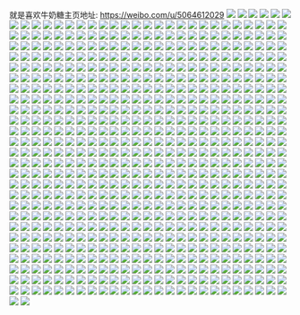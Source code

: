 就是喜欢牛奶糖主页地址: https://weibo.com/u/5064612029 
![](https://wx4.sinaimg.cn/mw2000/005wKAWNly1h911qt2fe6j30u0140478.jpg) 
![](https://wx4.sinaimg.cn/mw2000/005wKAWNly1h911qtf675j30u014048n.jpg) 
![](https://wx4.sinaimg.cn/mw2000/005wKAWNly1h911qtxc6ej30u01407e3.jpg) 
![](https://wx4.sinaimg.cn/mw2000/005wKAWNly1h911qs538gj30u01vhtnb.jpg) 
![](https://wx4.sinaimg.cn/mw2000/005wKAWNly1h911qsdzptj31400u0n6r.jpg) 
![](https://wx4.sinaimg.cn/mw2000/005wKAWNly1h911qsrjvfj30u0140qgn.jpg) 
![](https://wx4.sinaimg.cn/mw2000/005wKAWNly1h7tgl4oo0rj30u02807sw.jpg) 
![](https://wx4.sinaimg.cn/mw2000/005wKAWNly1h7tgl5vgkpj30u03bw1kx.jpg) 
![](https://wx4.sinaimg.cn/mw2000/005wKAWNly1h7tgl845hpj30u06nsnpd.jpg) 
![](https://wx4.sinaimg.cn/mw2000/005wKAWNly1h7tgl9z1iwj30b935saiv.jpg) 
![](https://wx4.sinaimg.cn/mw2000/005wKAWNly1h7tglbmx7hj30u066akjl.jpg) 
![](https://wx4.sinaimg.cn/mw2000/005wKAWNly1h7tglfpo31j30u06sr4qq.jpg) 
![](https://wx4.sinaimg.cn/mw2000/005wKAWNly1h7tgl3dgnmj30u05okb29.jpg) 
![](https://wx4.sinaimg.cn/mw2000/005wKAWNly1h7tgllx16ej30u07cpx6p.jpg) 
![](https://wx4.sinaimg.cn/mw2000/005wKAWNly1h7tglifbhbj30u07a9qv6.jpg) 
![](https://wx4.sinaimg.cn/mw2000/005wKAWNly1h7tgldc0snj30u05m97wh.jpg) 
![](https://wx4.sinaimg.cn/mw2000/005wKAWNly1h7tgl9hp4tj30u04fv7wh.jpg) 
![](https://wx4.sinaimg.cn/mw2000/005wKAWNly1h797j92pccj30u0140n69.jpg) 
![](https://wx4.sinaimg.cn/mw2000/005wKAWNly1h797j8v8puj30u0140mzl.jpg) 
![](https://wx4.sinaimg.cn/mw2000/005wKAWNly1h797jal3laj30u0140n1x.jpg) 
![](https://wx4.sinaimg.cn/mw2000/005wKAWNly1h797j9ntz1j30u0140gst.jpg) 
![](https://wx4.sinaimg.cn/mw2000/005wKAWNly1h797ja24sjj30u0140dp5.jpg) 
![](https://wx4.sinaimg.cn/mw2000/005wKAWNly1h798hh7581j30u0140q60.jpg) 
![](https://wx4.sinaimg.cn/mw2000/005wKAWNly1h797jaty8ij30u0140dl3.jpg) 
![](https://wx4.sinaimg.cn/mw2000/005wKAWNly1h797j8mzb0j30u0140mzl.jpg) 
![](https://wx4.sinaimg.cn/mw2000/005wKAWNly1h770l0yhyoj30rs0kuju6.jpg) 
![](https://wx4.sinaimg.cn/mw2000/005wKAWNly1h770l1cm82j30rs0ku74w.jpg) 
![](https://wx4.sinaimg.cn/mw2000/005wKAWNly1h770l0c76hj30ku0rsmxu.jpg) 
![](https://wx4.sinaimg.cn/mw2000/005wKAWNly1h770l0iz2nj30ku0rsn01.jpg) 
![](https://wx4.sinaimg.cn/mw2000/005wKAWNly1h675f8o21qj30u01407ej.jpg) 
![](https://wx4.sinaimg.cn/mw2000/005wKAWNly1h675fai1d7j30u0140wnj.jpg) 
![](https://wx4.sinaimg.cn/mw2000/005wKAWNly1h675fbu36bj30u0140tr5.jpg) 
![](https://wx4.sinaimg.cn/mw2000/005wKAWNly1h675fcejj1j30u014018t.jpg) 
![](https://wx4.sinaimg.cn/mw2000/005wKAWNly1h675f9do25j30u014010f.jpg) 
![](https://wx4.sinaimg.cn/mw2000/005wKAWNly1h675fa26yuj30u0140kcq.jpg) 
![](https://wx4.sinaimg.cn/mw2000/005wKAWNly1h675f8zmq6j30u01hck14.jpg) 
![](https://wx4.sinaimg.cn/mw2000/005wKAWNly1h675f83bmrj30u0140h1n.jpg) 
![](https://wx4.sinaimg.cn/mw2000/005wKAWNly1h675fbaf41j30u0140gxa.jpg) 
![](https://wx4.sinaimg.cn/mw2000/005wKAWNly1h675fax40nj30u0140qcn.jpg) 
![](https://wx4.sinaimg.cn/mw2000/005wKAWNly1h607077f04j30u0140wfo.jpg) 
![](https://wx4.sinaimg.cn/mw2000/005wKAWNly1h5vlimvd8gj32bc334hdu.jpg) 
![](https://wx4.sinaimg.cn/mw2000/005wKAWNly1h5vliko5fwj32bc3344qq.jpg) 
![](https://wx4.sinaimg.cn/mw2000/005wKAWNly1h5vlit0hi9j33343344qq.jpg) 
![](https://wx4.sinaimg.cn/mw2000/005wKAWNly1h5vlilsuyoj32bc334wov.jpg) 
![](https://wx4.sinaimg.cn/mw2000/005wKAWNly1h5vliokdodj31o0280u0x.jpg) 
![](https://wx4.sinaimg.cn/mw2000/005wKAWNly1h5vlil2yjrj30ty140dzg.jpg) 
![](https://wx4.sinaimg.cn/mw2000/005wKAWNly1h5vlioz22aj30zk1bejww.jpg) 
![](https://wx4.sinaimg.cn/mw2000/005wKAWNly1h4pc9r5mzzj30u05k1b29.jpg) 
![](https://wx4.sinaimg.cn/mw2000/005wKAWNly1h4pc9trph0j30u03c0e1t.jpg) 
![](https://wx4.sinaimg.cn/mw2000/005wKAWNly1h4pc9s6dvaj30u03yjkbw.jpg) 
![](https://wx4.sinaimg.cn/mw2000/005wKAWNly1h4pc9o1a3qj30u05p1qv5.jpg) 
![](https://wx4.sinaimg.cn/mw2000/005wKAWNly1h4pc9v2hlhj30u03c0quc.jpg) 
![](https://wx4.sinaimg.cn/mw2000/005wKAWNly1h4pc9pmtnsj30u043j4qp.jpg) 
![](https://wx4.sinaimg.cn/mw2000/005wKAWNly1h4q23r3dcrj30u05idtu0.jpg) 
![](https://wx4.sinaimg.cn/mw2000/005wKAWNly1h3mleghaptj30u0140dmg.jpg) 
![](https://wx4.sinaimg.cn/mw2000/005wKAWNly1h3mled4tt5j30u0140wli.jpg) 
![](https://wx4.sinaimg.cn/mw2000/005wKAWNly1h3mleej4nsj30u01400wv.jpg) 
![](https://wx4.sinaimg.cn/mw2000/005wKAWNly1h3mledgbjhj30u0140dmt.jpg) 
![](https://wx4.sinaimg.cn/mw2000/005wKAWNly1h3mlee6o3xj30u0140jzh.jpg) 
![](https://wx4.sinaimg.cn/mw2000/005wKAWNly1h3mlecvxorj30u0140qbw.jpg) 
![](https://wx4.sinaimg.cn/mw2000/005wKAWNly1h3mlef6ynkj30u0141n1j.jpg) 
![](https://wx4.sinaimg.cn/mw2000/005wKAWNly1h3mlefsz7fj30u0140dpn.jpg) 
![](https://wx4.sinaimg.cn/mw2000/005wKAWNly1h3mleet2m7j30u0141gre.jpg) 
![](https://wx4.sinaimg.cn/mw2000/005wKAWNly1h3mlegson2j30u0140djv.jpg) 
![](https://wx4.sinaimg.cn/mw2000/005wKAWNly1h3mlecaopcj30u01407ah.jpg) 
![](https://wx4.sinaimg.cn/mw2000/005wKAWNly1h31p23ffeqj32182pn4qp.jpg) 
![](https://wx4.sinaimg.cn/mw2000/005wKAWNly1h31p251rbdj32bc3347wj.jpg) 
![](https://wx4.sinaimg.cn/mw2000/005wKAWNly1h31p22ajcgj32bc334u0z.jpg) 
![](https://wx4.sinaimg.cn/mw2000/005wKAWNly1h31rl7r0foj31hc0u07tp.jpg) 
![](https://wx4.sinaimg.cn/mw2000/005wKAWNly1h31p28qoy5j31401hcgwb.jpg) 
![](https://wx4.sinaimg.cn/mw2000/005wKAWNly1h31p26havnj32682wbhdv.jpg) 
![](https://wx4.sinaimg.cn/mw2000/005wKAWNly1h31p2c3ip6j31o0280qv5.jpg) 
![](https://wx4.sinaimg.cn/mw2000/005wKAWNly1h31pfc4s9kj33402c0kjm.jpg) 
![](https://wx4.sinaimg.cn/mw2000/005wKAWNly1h31p2ab3hmj31lb24e7wh.jpg) 
![](https://wx4.sinaimg.cn/mw2000/005wKAWNly1h31pm7uy91j31e030cdri.jpg) 
![](https://wx4.sinaimg.cn/mw2000/005wKAWNly1h03eg17vxuj30u00u0q9h.jpg) 
![](https://wx4.sinaimg.cn/mw2000/005wKAWNly1h03eg101erj31400u0489.jpg) 
![](https://wx4.sinaimg.cn/mw2000/005wKAWNly1h03eg1i26zj30u00u0q9a.jpg) 
![](https://wx4.sinaimg.cn/mw2000/005wKAWNly1h03eg1rmiaj30u00u0doo.jpg) 
![](https://wx4.sinaimg.cn/mw2000/005wKAWNly1h07fzcfsbsj30u01hcqdy.jpg) 
![](https://wx4.sinaimg.cn/mw2000/005wKAWNly1h07frrrmyxj30lc0sg42t.jpg) 
![](https://wx4.sinaimg.cn/mw2000/005wKAWNly1h07frsn5tvj30lc0sg41e.jpg) 
![](https://wx4.sinaimg.cn/mw2000/005wKAWNly1h07fxnma8tj30ty13y447.jpg) 
![](https://wx4.sinaimg.cn/mw2000/005wKAWNly1h07frrf6w2j30u00u0q8f.jpg) 
![](https://wx4.sinaimg.cn/mw2000/005wKAWNly1h01p2oogwjj30u0140tjq.jpg) 
![](https://wx4.sinaimg.cn/mw2000/005wKAWNly1h01p2our4uj30u00u0dls.jpg) 
![](https://wx4.sinaimg.cn/mw2000/005wKAWNly1h01p2ocmepj30u0140n4w.jpg) 
![](https://wx4.sinaimg.cn/mw2000/005wKAWNly1gz4v5nt6boj32c0340u14.jpg) 
![](https://wx4.sinaimg.cn/mw2000/005wKAWNly1gz4v5srdo3j32c0340b2j.jpg) 
![](https://wx4.sinaimg.cn/mw2000/005wKAWNly1gz4v5yy0noj33402c07wn.jpg) 
![](https://wx4.sinaimg.cn/mw2000/005wKAWNly1gz4v5hqorlj33402c01l0.jpg) 
![](https://wx4.sinaimg.cn/mw2000/005wKAWNly1gz4v5cqco9j32c0340b2c.jpg) 
![](https://wx4.sinaimg.cn/mw2000/005wKAWNly1gz4v62m7dcj32c0341x6s.jpg) 
![](https://wx4.sinaimg.cn/mw2000/005wKAWNly1gyaiykolitj30uk4qnx6p.jpg) 
![](https://wx4.sinaimg.cn/mw2000/005wKAWNly1gyaiylt06ej30uk5q9npe.jpg) 
![](https://wx4.sinaimg.cn/mw2000/005wKAWNly1gyaiyn1v4nj30uk6v0e82.jpg) 
![](https://wx4.sinaimg.cn/mw2000/005wKAWNly1gyaiyjwbm7j30uk506e82.jpg) 
![](https://wx4.sinaimg.cn/mw2000/005wKAWNly1gyaiyik4shj30uk5gze83.jpg) 
![](https://wx4.sinaimg.cn/mw2000/005wKAWNly1gyaiyo2v5cj30uk5nqnpe.jpg) 
![](https://wx4.sinaimg.cn/mw2000/005wKAWNly1gxsopv4aqoj31400u0th6.jpg) 
![](https://wx4.sinaimg.cn/mw2000/005wKAWNly1gxsopxsgumj30u0140dkn.jpg) 
![](https://wx4.sinaimg.cn/mw2000/005wKAWNly1gxsopus3rkj30u00u0gpz.jpg) 
![](https://wx4.sinaimg.cn/mw2000/005wKAWNly1gxsopxzeqqj30u0140gt0.jpg) 
![](https://wx4.sinaimg.cn/mw2000/005wKAWNly1gxcj3ttkk2j30u0140n6a.jpg) 
![](https://wx4.sinaimg.cn/mw2000/005wKAWNly1gxcj3wqpjuj30u0140n7o.jpg) 
![](https://wx4.sinaimg.cn/mw2000/005wKAWNly1gxcj3x1k25j30u0140wlf.jpg) 
![](https://wx4.sinaimg.cn/mw2000/005wKAWNly1gxcj3ukw3pj30u0140dtx.jpg) 
![](https://wx4.sinaimg.cn/mw2000/005wKAWNly1gxcj3tep00j30u01407f1.jpg) 
![](https://wx4.sinaimg.cn/mw2000/005wKAWNly1gxcj3v4gznj30u0140k0r.jpg) 
![](https://wx4.sinaimg.cn/mw2000/005wKAWNly1gwpzrcjc4aj30u04604qp.jpg) 
![](https://wx4.sinaimg.cn/mw2000/005wKAWNly1gwpzt0k6l1j30u02i0ql4.jpg) 
![](https://wx4.sinaimg.cn/mw2000/005wKAWNly1gwpzqwt8ngj30u03oj7qv.jpg) 
![](https://wx4.sinaimg.cn/mw2000/005wKAWNly1gwpzr4n5ymj30u04g07wh.jpg) 
![](https://wx4.sinaimg.cn/mw2000/005wKAWNly1gwpzr9qs3hj30u05k07wh.jpg) 
![](https://wx4.sinaimg.cn/mw2000/005wKAWNly1gwq11t1tooj30u04g11kx.jpg) 
![](https://wx4.sinaimg.cn/mw2000/005wKAWNly1gwql66motmj30u063wkjl.jpg) 
![](https://wx4.sinaimg.cn/mw2000/005wKAWNly1gwql67i8pej30u034iasu.jpg) 
![](https://wx4.sinaimg.cn/mw2000/005wKAWNly1gwq11qqs43j30u0280ajt.jpg) 
![](https://wx4.sinaimg.cn/mw2000/005wKAWNly1gvrbkfzsn7j60u0140tdi02.jpg) 
![](https://wx4.sinaimg.cn/mw2000/005wKAWNly1gvqrwfqr5xj60u014rtho02.jpg) 
![](https://wx4.sinaimg.cn/mw2000/005wKAWNly1gvqrwevrpoj60u0140ajj02.jpg) 
![](https://wx4.sinaimg.cn/mw2000/005wKAWNly1gvqrweo1zrj60u0140jzm02.jpg) 
![](https://wx4.sinaimg.cn/mw2000/005wKAWNly1gvqrwecocgj30u01407bv.jpg) 
![](https://wx4.sinaimg.cn/mw2000/005wKAWNly1gvqrwf28hwj60u00u07c302.jpg) 
![](https://wx4.sinaimg.cn/mw2000/005wKAWNly1gvqrwfeqdbj60u013zdrh02.jpg) 
![](https://wx4.sinaimg.cn/mw2000/005wKAWNly1gvbfytjczij60u03sw1kx02.jpg) 
![](https://wx4.sinaimg.cn/mw2000/005wKAWNly1gvbgik7m7qj60u036g1an02.jpg) 
![](https://wx4.sinaimg.cn/mw2000/005wKAWNly1gvbidz9og0j60u04kb1gr02.jpg) 
![](https://wx4.sinaimg.cn/mw2000/005wKAWNly1gvbfys626zj60u03ixkct02.jpg) 
![](https://wx4.sinaimg.cn/mw2000/005wKAWNly1gvbgcie4nnj60u0460e8102.jpg) 
![](https://wx4.sinaimg.cn/mw2000/005wKAWNly1gvbgcg9d50j60u04djh3x02.jpg) 
![](https://wx4.sinaimg.cn/mw2000/005wKAWNly1gvbfyxz9gyj60u05a14qp02.jpg) 
![](https://wx4.sinaimg.cn/mw2000/005wKAWNly1gvbfyvbs1nj60u03fnh7602.jpg) 
![](https://wx4.sinaimg.cn/mw2000/005wKAWNly1gvbia9ycwej60u0140tfg02.jpg) 
![](https://wx4.sinaimg.cn/mw2000/005wKAWNly1gv3h85y5nij60u014010l02.jpg) 
![](https://wx4.sinaimg.cn/mw2000/005wKAWNly1gv3h876z91j60u01407df02.jpg) 
![](https://wx4.sinaimg.cn/mw2000/005wKAWNly1gv3h86az1hj60u0140wox02.jpg) 
![](https://wx4.sinaimg.cn/mw2000/005wKAWNly1gv3h87m9i6j61400u0tjq02.jpg) 
![](https://wx4.sinaimg.cn/mw2000/005wKAWNly1gv3h85f6ohj60u00u0n3002.jpg) 
![](https://wx4.sinaimg.cn/mw2000/005wKAWNly1gv3h8804jqj60u0140k0q02.jpg) 
![](https://wx4.sinaimg.cn/mw2000/005wKAWNly1guhs6uawpzj60u00u0jte02.jpg) 
![](https://wx4.sinaimg.cn/mw2000/005wKAWNly1guhs7xjxbtj60u00u043v02.jpg) 
![](https://wx4.sinaimg.cn/mw2000/005wKAWNly1gu61r5a4upj613y0u0dn202.jpg) 
![](https://wx4.sinaimg.cn/mw2000/005wKAWNly1gu61r4qaiqj60u013zwkd02.jpg) 
![](https://wx4.sinaimg.cn/mw2000/005wKAWNly1gt61qyhet4j30u04rxawn.jpg) 
![](https://wx4.sinaimg.cn/mw2000/005wKAWNly1gt61quloprj30u03rqx4z.jpg) 
![](https://wx4.sinaimg.cn/mw2000/005wKAWNly1gt9bbgswwyj30u064fb2a.jpg) 
![](https://wx4.sinaimg.cn/mw2000/005wKAWNly1gt9b4g9op9j30u05mi7wh.jpg) 
![](https://wx4.sinaimg.cn/mw2000/005wKAWNly1gt9rf4m0acj60u03zxtzy02.jpg) 
![](https://wx4.sinaimg.cn/mw2000/005wKAWNly1gt9b4ik9xej30u01o04k3.jpg) 
![](https://wx4.sinaimg.cn/mw2000/005wKAWNly1gsui039xm8j30u00u1tfz.jpg) 
![](https://wx4.sinaimg.cn/mw2000/005wKAWNly1gsulm1ejj9j30u00u0qah.jpg) 
![](https://wx4.sinaimg.cn/mw2000/005wKAWNly1gsqkmd5bmoj30u05221kx.jpg) 
![](https://wx4.sinaimg.cn/mw2000/005wKAWNly1gsqkmenjc6j30u04604qp.jpg) 
![](https://wx4.sinaimg.cn/mw2000/005wKAWNly1gsqkmfiiqyj30u02x04bs.jpg) 
![](https://wx4.sinaimg.cn/mw2000/005wKAWNly1gsqkmhgisaj30u05p1npd.jpg) 
![](https://wx4.sinaimg.cn/mw2000/005wKAWNly1gsqkmj541vj30u02uitsf.jpg) 
![](https://wx4.sinaimg.cn/mw2000/005wKAWNly1gsqkmbwj4ij30u03le4qp.jpg) 
![](https://wx4.sinaimg.cn/mw2000/005wKAWNly1gs33fbk0rwj30u0140gvf.jpg) 
![](https://wx4.sinaimg.cn/mw2000/005wKAWNly1gs33fd4frvj30u01407bf.jpg) 
![](https://wx4.sinaimg.cn/mw2000/005wKAWNly1gs33fddbhmj30u0140tpc.jpg) 
![](https://wx4.sinaimg.cn/mw2000/005wKAWNly1gs33fb9ex2j30u0140n5a.jpg) 
![](https://wx4.sinaimg.cn/mw2000/005wKAWNly1gs33fcrt5xj30u01407dc.jpg) 
![](https://wx4.sinaimg.cn/mw2000/005wKAWNly1gs33fdogzzj30u0140qdv.jpg) 
![](https://wx4.sinaimg.cn/mw2000/005wKAWNly1gs33fcjrhyj31400u048q.jpg) 
![](https://wx4.sinaimg.cn/mw2000/005wKAWNly1gs33fdx7lxj30u01407jf.jpg) 
![](https://wx4.sinaimg.cn/mw2000/005wKAWNly1gs33fc4ntlj30u00u04av.jpg) 
![](https://wx4.sinaimg.cn/mw2000/005wKAWNly1grr04alb66j30u00u0gr9.jpg) 
![](https://wx4.sinaimg.cn/mw2000/005wKAWNly1grr0oq8y41j30u00u0aef.jpg) 
![](https://wx4.sinaimg.cn/mw2000/005wKAWNly1grr0puvf6vj31400u0gtp.jpg) 
![](https://wx4.sinaimg.cn/mw2000/005wKAWNly1grr0pvtq5kj31400u0dq5.jpg) 
![](https://wx4.sinaimg.cn/mw2000/005wKAWNly1gs36z67e9lj30u00u0wky.jpg) 
![](https://wx4.sinaimg.cn/mw2000/005wKAWNly1grr0pxwdhxj30rs15oql1.jpg) 
![](https://wx4.sinaimg.cn/mw2000/005wKAWNly1grr0pwymbkj30u00u0wlk.jpg) 
![](https://wx4.sinaimg.cn/mw2000/005wKAWNly1grr0pwa4gtj31900u0qg1.jpg) 
![](https://wx4.sinaimg.cn/mw2000/005wKAWNly1grr0ppm5rxj31400u0105.jpg) 
![](https://wx4.sinaimg.cn/mw2000/005wKAWNly1grr0pug0baj31hc0u046j.jpg) 
![](https://wx4.sinaimg.cn/mw2000/005wKAWNly1grr0pvcow9j31400u045w.jpg) 
![](https://wx4.sinaimg.cn/mw2000/005wKAWNly1grr0opsmgbj30u00u0jzl.jpg) 
![](https://wx4.sinaimg.cn/mw2000/005wKAWNly1grr0px8h2dj30py0yl0xm.jpg) 
![](https://wx4.sinaimg.cn/mw2000/005wKAWNly1grk9q8dhwyj30u00u07eh.jpg) 
![](https://wx4.sinaimg.cn/mw2000/005wKAWNly1grk9q90x8cj31400u0dqx.jpg) 
![](https://wx4.sinaimg.cn/mw2000/005wKAWNly1grk9q9qi26j30u00u0ahz.jpg) 
![](https://wx4.sinaimg.cn/mw2000/005wKAWNly1grk9qb8iraj30u00u045t.jpg) 
![](https://wx4.sinaimg.cn/mw2000/005wKAWNly1grk9qd1bhsj30rs1jkk6t.jpg) 
![](https://wx4.sinaimg.cn/mw2000/005wKAWNly1grk9qeqz8gj30u00u0dpr.jpg) 
![](https://wx4.sinaimg.cn/mw2000/005wKAWNly1grk9qf6eh1j31hc0u0gvw.jpg) 
![](https://wx4.sinaimg.cn/mw2000/005wKAWNly1grk9qfrvsxj30u00u0k1r.jpg) 
![](https://wx4.sinaimg.cn/mw2000/005wKAWNly1grk9qgi4tyj30u00u0ti2.jpg) 
![](https://wx4.sinaimg.cn/mw2000/005wKAWNly1grk9qgtu15j60u00u042r02.jpg) 
![](https://wx4.sinaimg.cn/mw2000/005wKAWNly1grk9q7yqopj30rs1jk7me.jpg) 
![](https://wx4.sinaimg.cn/mw2000/005wKAWNly1grk9qh6nipj30u00u0469.jpg) 
![](https://wx4.sinaimg.cn/mw2000/005wKAWNly1grk9qhmsaqj30u00u0tgw.jpg) 
![](https://wx4.sinaimg.cn/mw2000/005wKAWNly1grk9qhzzbhj30u00u0amb.jpg) 
![](https://wx4.sinaimg.cn/mw2000/005wKAWNly1grk9qicz3rj30u00u0q5y.jpg) 
![](https://wx4.sinaimg.cn/mw2000/005wKAWNly1grk9qincpoj30u00u0q84.jpg) 
![](https://wx4.sinaimg.cn/mw2000/005wKAWNly1grk9qg567ej30u00u043d.jpg) 
![](https://wx4.sinaimg.cn/mw2000/005wKAWNly1gr1eb9w7v6j30u00u0wgq.jpg) 
![](https://wx4.sinaimg.cn/mw2000/005wKAWNly1gr1eb9nvdcj30u00u0ac4.jpg) 
![](https://wx4.sinaimg.cn/mw2000/005wKAWNly1gr0fo5o60hj30u00u00zs.jpg) 
![](https://wx4.sinaimg.cn/mw2000/005wKAWNly1gr0fo73cx2j30u00u0k2j.jpg) 
![](https://wx4.sinaimg.cn/mw2000/005wKAWNly1gr0fo7pwxwj30u00u0n0g.jpg) 
![](https://wx4.sinaimg.cn/mw2000/005wKAWNly1gr0mvv23inj30u00u0k04.jpg) 
![](https://wx4.sinaimg.cn/mw2000/005wKAWNly1gr0fo8tp3gj30u00u00yi.jpg) 
![](https://wx4.sinaimg.cn/mw2000/005wKAWNly1gr0mrtwrvbj30ph1j7aiy.jpg) 
![](https://wx4.sinaimg.cn/mw2000/005wKAWNly1gr0fqfr4buj30u00u0dk6.jpg) 
![](https://wx4.sinaimg.cn/mw2000/005wKAWNly1gr0fqog5vkj30u00u0n28.jpg) 
![](https://wx4.sinaimg.cn/mw2000/005wKAWNly1gr0fqgm46mj60u00u0akh02.jpg) 
![](https://wx4.sinaimg.cn/mw2000/005wKAWNly1gr0fqf3rgfj30u00u0jw0.jpg) 
![](https://wx4.sinaimg.cn/mw2000/005wKAWNly1gr0fqhrszlj30u00u0n37.jpg) 
![](https://wx4.sinaimg.cn/mw2000/005wKAWNly1gr0mvu2xloj31hc0u0130.jpg) 
![](https://wx4.sinaimg.cn/mw2000/005wKAWNly1gr0fqpvrbaj30u00u042e.jpg) 
![](https://wx4.sinaimg.cn/mw2000/005wKAWNly1gr0fqqsto1j31400u043y.jpg) 
![](https://wx4.sinaimg.cn/mw2000/005wKAWNly1gr0fqsjwogj30u00u0n46.jpg) 
![](https://wx4.sinaimg.cn/mw2000/005wKAWNly1gr0fqrrhltj30u014045t.jpg) 
![](https://wx4.sinaimg.cn/mw2000/005wKAWNly1gqwr32h4ugj30u00u0jwc.jpg) 
![](https://wx4.sinaimg.cn/mw2000/005wKAWNly1gqwr1r2kjij61hc0u0dzy02.jpg) 
![](https://wx4.sinaimg.cn/mw2000/005wKAWNly1gqwr1n1uuuj313y0u0468.jpg) 
![](https://wx4.sinaimg.cn/mw2000/005wKAWNly1gqwr1p1izhj30rs15o4al.jpg) 
![](https://wx4.sinaimg.cn/mw2000/005wKAWNly1gqwr1ma0i2j30u00u0dkp.jpg) 
![](https://wx4.sinaimg.cn/mw2000/005wKAWNly1gqwr1pt9kkj30rs1jk4eb.jpg) 
![](https://wx4.sinaimg.cn/mw2000/005wKAWNly1gqwr1qaulmj30rs0ku41p.jpg) 
![](https://wx4.sinaimg.cn/mw2000/005wKAWNly1gqwr1q24jrj30ku0rs41y.jpg) 
![](https://wx4.sinaimg.cn/mw2000/005wKAWNly1gqwr1qio4dj30rs0ku41z.jpg) 
![](https://wx4.sinaimg.cn/mw2000/005wKAWNly1gqwr1ol02mj30k00qo41f.jpg) 
![](https://wx4.sinaimg.cn/mw2000/005wKAWNly1gqwr1o9xldj30k00qo0vz.jpg) 
![](https://wx4.sinaimg.cn/mw2000/005wKAWNly1gqwr1mnb43j30u00u078q.jpg) 
![](https://wx4.sinaimg.cn/mw2000/005wKAWNly1gqwr1nzcbnj30u0140jwf.jpg) 
![](https://wx4.sinaimg.cn/mw2000/005wKAWNly1gqwr1rtx9lj30u01407l4.jpg) 
![](https://wx4.sinaimg.cn/mw2000/005wKAWNly1gqnfq15hdej30u013y14c.jpg) 
![](https://wx4.sinaimg.cn/mw2000/005wKAWNly1gqnfpysfy2j30u00u0jwj.jpg) 
![](https://wx4.sinaimg.cn/mw2000/005wKAWNly1gqnfq02lehj31400u0qgf.jpg) 
![](https://wx4.sinaimg.cn/mw2000/005wKAWNly1gqnfq4ybdhj31400u0wmi.jpg) 
![](https://wx4.sinaimg.cn/mw2000/005wKAWNly1gqnfq0g420j30u00u0wlf.jpg) 
![](https://wx4.sinaimg.cn/mw2000/005wKAWNly1gqnfq2eqdwj31400u07hy.jpg) 
![](https://wx4.sinaimg.cn/mw2000/005wKAWNly1gqnfpzh2wvj30u0140k1k.jpg) 
![](https://wx4.sinaimg.cn/mw2000/005wKAWNly1gqnfq2umlpj30u00u0ag9.jpg) 
![](https://wx4.sinaimg.cn/mw2000/005wKAWNly1gqnfq4j4ixj30u0140wno.jpg) 
![](https://wx4.sinaimg.cn/mw2000/005wKAWNly1gqnfq229g5j31400u0wpb.jpg) 
![](https://wx4.sinaimg.cn/mw2000/005wKAWNly1gqnfq0r6uhj31400u016i.jpg) 
![](https://wx4.sinaimg.cn/mw2000/005wKAWNly1gqnfpz6sh1j30u00u0jwk.jpg) 
![](https://wx4.sinaimg.cn/mw2000/005wKAWNly1gqnfpx2m9oj30wt0u0drl.jpg) 
![](https://wx4.sinaimg.cn/mw2000/005wKAWNly1gqnfpxwuzej30u0140n4b.jpg) 
![](https://wx4.sinaimg.cn/mw2000/005wKAWNly1gqnfq6vr6lj30u01407jl.jpg) 
![](https://wx4.sinaimg.cn/mw2000/005wKAWNly1gqk34c37lsj30u00u0qf7.jpg) 
![](https://wx4.sinaimg.cn/mw2000/005wKAWNly1gqk34br3nzj30u0140dlw.jpg) 
![](https://wx4.sinaimg.cn/mw2000/005wKAWNly1gqk34cyhizj30mi0gv76d.jpg) 
![](https://wx4.sinaimg.cn/mw2000/005wKAWNly1gqk34d9l0cj30u00u0k0p.jpg) 
![](https://wx4.sinaimg.cn/mw2000/005wKAWNly1gqk34dpr13j30u00u0458.jpg) 
![](https://wx4.sinaimg.cn/mw2000/005wKAWNly1gqk34dz3o2j30u00u0q5e.jpg) 
![](https://wx4.sinaimg.cn/mw2000/005wKAWNly1gqk34egco9j30u00u0tg6.jpg) 
![](https://wx4.sinaimg.cn/mw2000/005wKAWNly1gqk34erz8lj30u00u0qf1.jpg) 
![](https://wx4.sinaimg.cn/mw2000/005wKAWNly1gqk34fbw6uj30rs3344qp.jpg) 
![](https://wx4.sinaimg.cn/mw2000/005wKAWNly1gqk34hh4pzj30rs5egu0y.jpg) 
![](https://wx4.sinaimg.cn/mw2000/005wKAWNly1gqk34i1gehj30rs1jkwwe.jpg) 
![](https://wx4.sinaimg.cn/mw2000/005wKAWNly1gqiw71og4aj30v90vcjv2.jpg) 
![](https://wx4.sinaimg.cn/mw2000/005wKAWNly1gqexucu4sxj30u0140agz.jpg) 
![](https://wx4.sinaimg.cn/mw2000/005wKAWNly1gqexuecxa5j30u0140jzr.jpg) 
![](https://wx4.sinaimg.cn/mw2000/005wKAWNly1gqexudh6l9j30u014010q.jpg) 
![](https://wx4.sinaimg.cn/mw2000/005wKAWNly1gq68bxyskwj30u00u0n57.jpg) 
![](https://wx4.sinaimg.cn/mw2000/005wKAWNly1gq68by9eo6j30u00u0ajc.jpg) 
![](https://wx4.sinaimg.cn/mw2000/005wKAWNly1gq68bzifzej31400u0n87.jpg) 
![](https://wx4.sinaimg.cn/mw2000/005wKAWNly1gq68byqw02j30u00u0n5n.jpg) 
![](https://wx4.sinaimg.cn/mw2000/005wKAWNly1gq68bz32cij30u00u0dml.jpg) 
![](https://wx4.sinaimg.cn/mw2000/005wKAWNly1gq68c0m50vj30u00u0ag0.jpg) 
![](https://wx4.sinaimg.cn/mw2000/005wKAWNly1gq68c136mmj30u00u0wjv.jpg) 
![](https://wx4.sinaimg.cn/mw2000/005wKAWNly1gq68glio7zj30u0140x0l.jpg) 
![](https://wx4.sinaimg.cn/mw2000/005wKAWNly1gq68dhlrsej318j0p17og.jpg) 
![](https://wx4.sinaimg.cn/mw2000/005wKAWNly1gq68c2kntyj30u0140wk6.jpg) 
![](https://wx4.sinaimg.cn/mw2000/005wKAWNly1gq68dgpwokj30u0140wju.jpg) 
![](https://wx4.sinaimg.cn/mw2000/005wKAWNly1gq68di6slqj30u0140450.jpg) 
![](https://wx4.sinaimg.cn/mw2000/005wKAWNly1gq68c282d0j30u00u0wjq.jpg) 
![](https://wx4.sinaimg.cn/mw2000/005wKAWNly1gq7bwfhwk6j30u00u0gsc.jpg) 
![](https://wx4.sinaimg.cn/mw2000/005wKAWNly1gq7bt3ifmej30v90qndm9.jpg) 
![](https://wx4.sinaimg.cn/mw2000/005wKAWNly1gq6hjpiag1j30u0140qcc.jpg) 
![](https://wx4.sinaimg.cn/mw2000/005wKAWNly1gq6hrbibxmj30u00u0tdl.jpg) 
![](https://wx4.sinaimg.cn/mw2000/005wKAWNly1gq6hrb6b2aj30u00u0go2.jpg) 
![](https://wx4.sinaimg.cn/mw2000/005wKAWNly1gq6hps0ip8j31400u0gs0.jpg) 
![](https://wx4.sinaimg.cn/mw2000/005wKAWNly1gq68wumu5fj30rs10h14c.jpg) 
![](https://wx4.sinaimg.cn/mw2000/005wKAWNly1gq6hjnfatbj31400u0q9l.jpg) 
![](https://wx4.sinaimg.cn/mw2000/005wKAWNly1gq6hjyn0l4j30u00u07ch.jpg) 
![](https://wx4.sinaimg.cn/mw2000/005wKAWNly1gq6hjooubej30u00u0n6x.jpg) 
![](https://wx4.sinaimg.cn/mw2000/005wKAWNly1gppfl8ii35j30u0140k01.jpg) 
![](https://wx4.sinaimg.cn/mw2000/005wKAWNly1gppecb6rhfj30u00u0qch.jpg) 
![](https://wx4.sinaimg.cn/mw2000/005wKAWNly1gppfl6142pj30u00u0n4o.jpg) 
![](https://wx4.sinaimg.cn/mw2000/005wKAWNly1gppfl6ios9j30u00u0k2a.jpg) 
![](https://wx4.sinaimg.cn/mw2000/005wKAWNly1gppfl6xs12j30u00u07by.jpg) 
![](https://wx4.sinaimg.cn/mw2000/005wKAWNly1gppfl7baxhj31400u0n7u.jpg) 
![](https://wx4.sinaimg.cn/mw2000/005wKAWNly1gppfl9067aj30u00u0gu9.jpg) 
![](https://wx4.sinaimg.cn/mw2000/005wKAWNly1gppfl5q0v6j30u00u0aer.jpg) 
![](https://wx4.sinaimg.cn/mw2000/005wKAWNly1gppfl9idibj30u00u079v.jpg) 
![](https://wx4.sinaimg.cn/mw2000/005wKAWNly1gppfla3cmbj31400u0h4f.jpg) 
![](https://wx4.sinaimg.cn/mw2000/005wKAWNly1gppfrcstsej31400u07md.jpg) 
![](https://wx4.sinaimg.cn/mw2000/005wKAWNly1gppflama3aj30u00u0nan.jpg) 
![](https://wx4.sinaimg.cn/mw2000/005wKAWNly1gppflayhkzj30u00u00zx.jpg) 
![](https://wx4.sinaimg.cn/mw2000/005wKAWNly1gppflc5a4aj30u00u0wm3.jpg) 
![](https://wx4.sinaimg.cn/mw2000/005wKAWNly1gppecas09vj30u0141480.jpg) 
![](https://wx4.sinaimg.cn/mw2000/005wKAWNly1gppfng962yj31400u0qen.jpg) 
![](https://wx4.sinaimg.cn/mw2000/005wKAWNly1gppfngtwwij31400u0gw4.jpg) 
![](https://wx4.sinaimg.cn/mw2000/005wKAWNly1gph1p7eqbwj33402c0h1x.jpg) 
![](https://wx4.sinaimg.cn/mw2000/005wKAWNly1gph1ply4wdj33402c0kjl.jpg) 
![](https://wx4.sinaimg.cn/mw2000/005wKAWNly1gph1ppcwjwj33402c04qq.jpg) 
![](https://wx4.sinaimg.cn/mw2000/005wKAWNly1gph1pc3lygj33402c01ky.jpg) 
![](https://wx4.sinaimg.cn/mw2000/005wKAWNly1gph1phj6scj32c02c01kx.jpg) 
![](https://wx4.sinaimg.cn/mw2000/005wKAWNly1gph1qkrcb4j33402c07wi.jpg) 
![](https://wx4.sinaimg.cn/mw2000/005wKAWNly1gph1pdgnmij31rp2r8e81.jpg) 
![](https://wx4.sinaimg.cn/mw2000/005wKAWNly1gph1pjnkm9j32c0340hdt.jpg) 
![](https://wx4.sinaimg.cn/mw2000/005wKAWNly1gph1pahpjnj32c0340e84.jpg) 
![](https://wx4.sinaimg.cn/mw2000/005wKAWNly1gpedzuaaxkj30u00u0wjo.jpg) 
![](https://wx4.sinaimg.cn/mw2000/005wKAWNly1gpdsgm79mtj30u01407nq.jpg) 
![](https://wx4.sinaimg.cn/mw2000/005wKAWNly1gpdsfoxpp7j30u0140an5.jpg) 
![](https://wx4.sinaimg.cn/mw2000/005wKAWNly1gpdsfpgcapj30u014013n.jpg) 
![](https://wx4.sinaimg.cn/mw2000/005wKAWNly1gpdsfr6q72j313y0u0aij.jpg) 
![](https://wx4.sinaimg.cn/mw2000/005wKAWNly1gpdsfxf189j30u00u0do0.jpg) 
![](https://wx4.sinaimg.cn/mw2000/005wKAWNly1gpdsfx24mjj313y0u0495.jpg) 
![](https://wx4.sinaimg.cn/mw2000/005wKAWNly1gpdsfqn41bj30u0140alz.jpg) 
![](https://wx4.sinaimg.cn/mw2000/005wKAWNly1gpdsfu0qo3j30u0140tli.jpg) 
![](https://wx4.sinaimg.cn/mw2000/005wKAWNly1gpdsfulfixj30u014014p.jpg) 
![](https://wx4.sinaimg.cn/mw2000/005wKAWNly1gpdsfvpp1dj30u0140nbe.jpg) 
![](https://wx4.sinaimg.cn/mw2000/005wKAWNly1gpdsfoc5bfj30u0140gxo.jpg) 
![](https://wx4.sinaimg.cn/mw2000/005wKAWNly1gpdsgknh8wj30u01407hm.jpg) 
![](https://wx4.sinaimg.cn/mw2000/005wKAWNly1gqk1u1y9f1j30u0140qdb.jpg) 
![](https://wx4.sinaimg.cn/mw2000/005wKAWNly1gpdsfth9v1j30u0140wol.jpg) 
![](https://wx4.sinaimg.cn/mw2000/005wKAWNly1gqk1u2bg8fj30u014013h.jpg) 
![](https://wx4.sinaimg.cn/mw2000/005wKAWNly1gp9w1pu7xgj32c03404qq.jpg) 
![](https://wx4.sinaimg.cn/mw2000/005wKAWNly1gp9w1ljryoj32c02c0hdt.jpg) 
![](https://wx4.sinaimg.cn/mw2000/005wKAWNly1gp9w1f44ssj32c03401kx.jpg) 
![](https://wx4.sinaimg.cn/mw2000/005wKAWNly1gp9w1jmhpgj30v90v90x3.jpg) 
![](https://wx4.sinaimg.cn/mw2000/005wKAWNly1gp9w6cbtkkj30tz1hcnb8.jpg) 
![](https://wx4.sinaimg.cn/mw2000/005wKAWNly1gp9w1ng4n7j32ds1sgnoh.jpg) 
![](https://wx4.sinaimg.cn/mw2000/005wKAWNly1gp9w1j8uvtj31jk0v97gf.jpg) 
![](https://wx4.sinaimg.cn/mw2000/005wKAWNly1gp9w1mjjg4j30u00u0tku.jpg) 
![](https://wx4.sinaimg.cn/mw2000/005wKAWNly1gp9w1oju4tj32ds1sgqv5.jpg) 
![](https://wx4.sinaimg.cn/mw2000/005wKAWNly1gp9wcbdsdyj32ds1schdt.jpg) 
![](https://wx4.sinaimg.cn/mw2000/005wKAWNly1gp4evlcbpbj30u00u0wru.jpg) 
![](https://wx4.sinaimg.cn/mw2000/005wKAWNly1gp4evlyjk7j30u0140thg.jpg) 
![](https://wx4.sinaimg.cn/mw2000/005wKAWNly1gp4evm769nj30u00u07c3.jpg) 
![](https://wx4.sinaimg.cn/mw2000/005wKAWNly1gp4evmgt3nj30u0140guj.jpg) 
![](https://wx4.sinaimg.cn/mw2000/005wKAWNly1gp4evmyi3cj30u00u07bg.jpg) 
![](https://wx4.sinaimg.cn/mw2000/005wKAWNly1gp4evnbsumj30u00u046o.jpg) 
![](https://wx4.sinaimg.cn/mw2000/005wKAWNly1gp4evnvmldj31400u0akg.jpg) 
![](https://wx4.sinaimg.cn/mw2000/005wKAWNly1gp4evnkbrgj30u01400yz.jpg) 
![](https://wx4.sinaimg.cn/mw2000/005wKAWNly1gp4ewia9y4j30ft0fqmy9.jpg) 
![](https://wx4.sinaimg.cn/mw2000/005wKAWNly1gou5s83sr1j30u00u0q9z.jpg) 
![](https://wx4.sinaimg.cn/mw2000/005wKAWNly1gou5s8g6uvj30u0140dlu.jpg) 
![](https://wx4.sinaimg.cn/mw2000/005wKAWNly1gou5s8mlfqj30u00u0wk5.jpg) 
![](https://wx4.sinaimg.cn/mw2000/005wKAWNly1gou5s8xi16j30u0140n4e.jpg) 
![](https://wx4.sinaimg.cn/mw2000/005wKAWNly1gou5s7sk4oj30u0140n6x.jpg) 
![](https://wx4.sinaimg.cn/mw2000/005wKAWNly1gou5s9haq7j30u00u00z5.jpg) 
![](https://wx4.sinaimg.cn/mw2000/005wKAWNly1gou5s9pfj4j30u00u0jyd.jpg) 
![](https://wx4.sinaimg.cn/mw2000/005wKAWNly1gou5sajk35j30u00u013y.jpg) 
![](https://wx4.sinaimg.cn/mw2000/005wKAWNly1gou5saz9cyj30u0140wmn.jpg) 
![](https://wx4.sinaimg.cn/mw2000/005wKAWNly1gou5sb7n32j30u00u0jwu.jpg) 
![](https://wx4.sinaimg.cn/mw2000/005wKAWNly1gou5sbm5mij30mi0migna.jpg) 
![](https://wx4.sinaimg.cn/mw2000/005wKAWNly1gou5sbwty2j30u00u012y.jpg) 
![](https://wx4.sinaimg.cn/mw2000/005wKAWNly1gou5scd5ocj31400u07bi.jpg) 
![](https://wx4.sinaimg.cn/mw2000/005wKAWNly1gou5sswtp6j30u0140qdy.jpg) 
![](https://wx4.sinaimg.cn/mw2000/005wKAWNly1gobd0dovqwj31400u011d.jpg) 
![](https://wx4.sinaimg.cn/mw2000/005wKAWNly1gobd0e60wkj31400u0n4c.jpg) 
![](https://wx4.sinaimg.cn/mw2000/005wKAWNly1gobd0g636pj31hc0u0am5.jpg) 
![](https://wx4.sinaimg.cn/mw2000/005wKAWNly1gobd0md9ycj31hc0u0k55.jpg) 
![](https://wx4.sinaimg.cn/mw2000/005wKAWNly1gobd0f53zvj30u00u0gql.jpg) 
![](https://wx4.sinaimg.cn/mw2000/005wKAWNly1gobd0fmzttj30u00u042p.jpg) 
![](https://wx4.sinaimg.cn/mw2000/005wKAWNly1gobd0fwhrrj30u0140q9p.jpg) 
![](https://wx4.sinaimg.cn/mw2000/005wKAWNly1gobd0ek4cyj31400u0jyr.jpg) 
![](https://wx4.sinaimg.cn/mw2000/005wKAWNly1gobd0gs7tfj30u0140wlh.jpg) 
![](https://wx4.sinaimg.cn/mw2000/005wKAWNly1gobd0ikh32j30u014044o.jpg) 
![](https://wx4.sinaimg.cn/mw2000/005wKAWNly1gobd0mwwiej30u01407cn.jpg) 
![](https://wx4.sinaimg.cn/mw2000/005wKAWNly1gobd0heeihj313y0u0gp5.jpg) 
![](https://wx4.sinaimg.cn/mw2000/005wKAWNly1gobd0jhgjkj313y0u0gpk.jpg) 
![](https://wx4.sinaimg.cn/mw2000/005wKAWNly1gobd0niauqj30u00u0jw9.jpg) 
![](https://wx4.sinaimg.cn/mw2000/005wKAWNly1gobd0k2nyhj313y0u0wne.jpg) 
![](https://wx4.sinaimg.cn/mw2000/005wKAWNly1gobd0lgcvjj313y0u07cj.jpg) 
![](https://wx4.sinaimg.cn/mw2000/005wKAWNly1go944woboij30u00u0wog.jpg) 
![](https://wx4.sinaimg.cn/mw2000/005wKAWNly1go944x34ooj30u00u0wll.jpg) 
![](https://wx4.sinaimg.cn/mw2000/005wKAWNly1go944xedgij30u00u00zs.jpg) 
![](https://wx4.sinaimg.cn/mw2000/005wKAWNly1go944xnlvfj30u00u0dng.jpg) 
![](https://wx4.sinaimg.cn/mw2000/005wKAWNly1go944y3gu3j30u00u0468.jpg) 
![](https://wx4.sinaimg.cn/mw2000/005wKAWNly1go944yekx6j30u00u0dqy.jpg) 
![](https://wx4.sinaimg.cn/mw2000/005wKAWNly1go944yo7jcj30u00u07b2.jpg) 
![](https://wx4.sinaimg.cn/mw2000/005wKAWNly1go944zvts9j30u00u0nb9.jpg) 
![](https://wx4.sinaimg.cn/mw2000/005wKAWNly1go9450aehpj31400u00v6.jpg) 
![](https://wx4.sinaimg.cn/mw2000/005wKAWNly1go944wdovrj30u01hc47y.jpg) 
![](https://wx4.sinaimg.cn/mw2000/005wKAWNly1go944zh9pmj30u0140n4i.jpg) 
![](https://wx4.sinaimg.cn/mw2000/005wKAWNly1gnvjwo3o6gj30u013y493.jpg) 
![](https://wx4.sinaimg.cn/mw2000/005wKAWNly1gnvjwnf3lfj30u013yahq.jpg) 
![](https://wx4.sinaimg.cn/mw2000/005wKAWNly1gnvjwnuqmlj30u00u0tfh.jpg) 
![](https://wx4.sinaimg.cn/mw2000/005wKAWNly1gnvjwmwbmwj30u00u07eg.jpg) 
![](https://wx4.sinaimg.cn/mw2000/005wKAWNly1gnvjwnmxofj30u00u0whk.jpg) 
![](https://wx4.sinaimg.cn/mw2000/005wKAWNly1gnvjwoeyw7j30u00u07c1.jpg) 
![](https://wx4.sinaimg.cn/mw2000/005wKAWNly1gnccksauhij30u01hctey.jpg) 
![](https://wx4.sinaimg.cn/mw2000/005wKAWNly1gncckss12sj30u0140gos.jpg) 
![](https://wx4.sinaimg.cn/mw2000/005wKAWNly1gnccku1i2lj30u00u04eo.jpg) 
![](https://wx4.sinaimg.cn/mw2000/005wKAWNly1gne5gwzhf1j31400u0gw2.jpg) 
![](https://wx4.sinaimg.cn/mw2000/005wKAWNly1gne5gvs8r9j30u00u0n2d.jpg) 
![](https://wx4.sinaimg.cn/mw2000/005wKAWNly1gne5gwbi6jj31400u0n7y.jpg) 
![](https://wx4.sinaimg.cn/mw2000/005wKAWNly1gncckrtiayj30u00u0wjn.jpg) 
![](https://wx4.sinaimg.cn/mw2000/005wKAWNly1gncckuzt13j30u00u0wnj.jpg) 
![](https://wx4.sinaimg.cn/mw2000/005wKAWNly1gncckvjgjqj30u01hcdmv.jpg) 
![](https://wx4.sinaimg.cn/mw2000/005wKAWNly1gncckw2jqij30u00u0aga.jpg) 
![](https://wx4.sinaimg.cn/mw2000/005wKAWNly1gncckwpjyvj31400u0wo0.jpg) 
![](https://wx4.sinaimg.cn/mw2000/005wKAWNly1gnccl0e8abj30u00u0aem.jpg) 
![](https://wx4.sinaimg.cn/mw2000/005wKAWNly1gne6cx3vb6j30u00u0gru.jpg) 
![](https://wx4.sinaimg.cn/mw2000/005wKAWNly1gmy0brvhpxj30u00u0774.jpg) 
![](https://wx4.sinaimg.cn/mw2000/005wKAWNly1gmy0bs1mz7j30u00u011j.jpg) 
![](https://wx4.sinaimg.cn/mw2000/005wKAWNly1gmy0bs9qo0j30u00u0q5t.jpg) 
![](https://wx4.sinaimg.cn/mw2000/005wKAWNly1gmy0jl59n5j30r50r5419.jpg) 
![](https://wx4.sinaimg.cn/mw2000/005wKAWNly1gmy0bt0yszj30u00u0api.jpg) 
![](https://wx4.sinaimg.cn/mw2000/005wKAWNly1gmy0bucfpwj30u00u0tfa.jpg) 
![](https://wx4.sinaimg.cn/mw2000/005wKAWNly1gmy0hqm1caj30u00u0q7r.jpg) 
![](https://wx4.sinaimg.cn/mw2000/005wKAWNly1gmy0o9un1ij30u00u0jxt.jpg) 
![](https://wx4.sinaimg.cn/mw2000/005wKAWNly1gmy0c4lhw8j30un0u0wkd.jpg) 
![](https://wx4.sinaimg.cn/mw2000/005wKAWNly1gmy0hqwim4j31bm0u04bk.jpg) 
![](https://wx4.sinaimg.cn/mw2000/005wKAWNly1gmy0lnpco6j31at0u0tn5.jpg) 
![](https://wx4.sinaimg.cn/mw2000/005wKAWNly1gmhvhy76b7j30u00u0jwm.jpg) 
![](https://wx4.sinaimg.cn/mw2000/005wKAWNly1gmhvhz5stdj30u00u0wpn.jpg) 
![](https://wx4.sinaimg.cn/mw2000/005wKAWNly1gmhvi08tkuj30u00u0tku.jpg) 
![](https://wx4.sinaimg.cn/mw2000/005wKAWNly1gmhvi191wrj30u0140qk4.jpg) 
![](https://wx4.sinaimg.cn/mw2000/005wKAWNly1gmhvi1tpcoj30u00u0wp9.jpg) 
![](https://wx4.sinaimg.cn/mw2000/005wKAWNly1gmhvi2c09sj30u00u047r.jpg) 
![](https://wx4.sinaimg.cn/mw2000/005wKAWNly1gmhvi3vc4mj30u00u0ag9.jpg) 
![](https://wx4.sinaimg.cn/mw2000/005wKAWNly1gmhvi4cmmrj31400u010c.jpg) 
![](https://wx4.sinaimg.cn/mw2000/005wKAWNly1gmhvi6cjqej30u014013g.jpg) 
![](https://wx4.sinaimg.cn/mw2000/005wKAWNly1gmhvi75wh6j30u014012f.jpg) 
![](https://wx4.sinaimg.cn/mw2000/005wKAWNly1gmhvi5led2j30u0140alh.jpg) 
![](https://wx4.sinaimg.cn/mw2000/005wKAWNly1gmhvi7mdrbj30u0140n66.jpg) 
![](https://wx4.sinaimg.cn/mw2000/005wKAWNly1gmhvi4tc67j30u0140doa.jpg) 
![](https://wx4.sinaimg.cn/mw2000/005wKAWNly1gmhvi8tbiyj30u00u0132.jpg) 
![](https://wx4.sinaimg.cn/mw2000/005wKAWNly1gmhvi89li7j30u00u0q7i.jpg) 
![](https://wx4.sinaimg.cn/mw2000/005wKAWNly1gm2othxz8vj313y0u0wqd.jpg) 
![](https://wx4.sinaimg.cn/mw2000/005wKAWNly1gm2otjlzlmj31400u0n9b.jpg) 
![](https://wx4.sinaimg.cn/mw2000/005wKAWNly1gm2otl8ixfj31400u0aj2.jpg) 
![](https://wx4.sinaimg.cn/mw2000/005wKAWNly1gm2otmpwzfj30u018pn91.jpg) 
![](https://wx4.sinaimg.cn/mw2000/005wKAWNly1gm2otniedaj30u00u048j.jpg) 
![](https://wx4.sinaimg.cn/mw2000/005wKAWNly1gm2otoahshj313y0u07c3.jpg) 
![](https://wx4.sinaimg.cn/mw2000/005wKAWNly1gm2ototch9j30u0140n1q.jpg) 
![](https://wx4.sinaimg.cn/mw2000/005wKAWNly1gm2otperd4j30u0140tda.jpg) 
![](https://wx4.sinaimg.cn/mw2000/005wKAWNly1gm2otpz1y0j30u0140jx6.jpg) 
![](https://wx4.sinaimg.cn/mw2000/005wKAWNly1gm2otgyl4yj30u014044s.jpg) 
![](https://wx4.sinaimg.cn/mw2000/005wKAWNly1gm2otqf2qqj30u00u0q8y.jpg) 
![](https://wx4.sinaimg.cn/mw2000/005wKAWNly1gm2otqq5vaj30u00u076n.jpg) 
![](https://wx4.sinaimg.cn/mw2000/005wKAWNly1gm2otr3z84j30u00u0tcv.jpg) 
![](https://wx4.sinaimg.cn/mw2000/005wKAWNly1glqlozbca8j30u00u0jvu.jpg) 
![](https://wx4.sinaimg.cn/mw2000/005wKAWNly1glqlozkn83j30u00u04ag.jpg) 
![](https://wx4.sinaimg.cn/mw2000/005wKAWNly1glqlozqum2j30u00u0mzv.jpg) 
![](https://wx4.sinaimg.cn/mw2000/005wKAWNly1glqlozx3kjj30u00u0gql.jpg) 
![](https://wx4.sinaimg.cn/mw2000/005wKAWNly1glqloyrzh4j30u00u0n3p.jpg) 
![](https://wx4.sinaimg.cn/mw2000/005wKAWNly1glqlp0ajvkj31400u0122.jpg) 
![](https://wx4.sinaimg.cn/mw2000/005wKAWNly1glqloz14n2j30u01407du.jpg) 
![](https://wx4.sinaimg.cn/mw2000/005wKAWNly1glqlp0ija6j30u01hdako.jpg) 
![](https://wx4.sinaimg.cn/mw2000/005wKAWNly1glqlp0s7eej30u00u0q87.jpg) 
![](https://wx4.sinaimg.cn/mw2000/005wKAWNly1gl57p7tqjej30u00u0jxx.jpg) 
![](https://wx4.sinaimg.cn/mw2000/005wKAWNly1gl57p7aaz3j30u00u0ag5.jpg) 
![](https://wx4.sinaimg.cn/mw2000/005wKAWNly1gl57onmjqoj30u00u0n03.jpg) 
![](https://wx4.sinaimg.cn/mw2000/005wKAWNly1gl57on4t3dj30u00u0doc.jpg) 
![](https://wx4.sinaimg.cn/mw2000/005wKAWNly1gl57omhl8qj30u00u0qbf.jpg) 
![](https://wx4.sinaimg.cn/mw2000/005wKAWNly1gl57omttpbj30u00u0gvc.jpg) 
![](https://wx4.sinaimg.cn/mw2000/005wKAWNly1gl57olvon2j30u00u0k0t.jpg) 
![](https://wx4.sinaimg.cn/mw2000/005wKAWNly1gl57om48nbj30u00u0thm.jpg) 
![](https://wx4.sinaimg.cn/mw2000/005wKAWNly1gl59rpu54ij30u00u045x.jpg) 
![](https://wx4.sinaimg.cn/mw2000/005wKAWNly1gl57ondgk6j30u00u0agp.jpg) 
![](https://wx4.sinaimg.cn/mw2000/005wKAWNly1gl57ojumy0j30go0dtt9n.jpg) 
![](https://wx4.sinaimg.cn/mw2000/005wKAWNly1gkinar27rhj30u00u07kw.jpg) 
![](https://wx4.sinaimg.cn/mw2000/005wKAWNly1gkinaqbb18j30u00u0n29.jpg) 
![](https://wx4.sinaimg.cn/mw2000/005wKAWNly1gkinariuunj30u00u0tct.jpg) 
![](https://wx4.sinaimg.cn/mw2000/005wKAWNly1gkinas0fhqj30u00u07fp.jpg) 
![](https://wx4.sinaimg.cn/mw2000/005wKAWNly1gkinasgftxj30u00u0dkc.jpg) 
![](https://wx4.sinaimg.cn/mw2000/005wKAWNly1gkiniwdjf2j31900u0dxv.jpg) 
![](https://wx4.sinaimg.cn/mw2000/005wKAWNly1gkinass7p0j30u00u0jwx.jpg) 
![](https://wx4.sinaimg.cn/mw2000/005wKAWNly1gkinlq66jij30u00u0dn1.jpg) 
![](https://wx4.sinaimg.cn/mw2000/005wKAWNly1gkine8zmh0j30rs1xgn7k.jpg) 
![](https://wx4.sinaimg.cn/mw2000/005wKAWNly1gkinaz0167j30tz1hcn4i.jpg) 
![](https://wx4.sinaimg.cn/mw2000/005wKAWNly1gkinnkhvnkj30u01hcaf0.jpg) 
![](https://wx4.sinaimg.cn/mw2000/005wKAWNly1gkinivi4qdj31sz0u0b2h.jpg) 
![](https://wx4.sinaimg.cn/mw2000/005wKAWNly1gkinatgjzgj30j60j3ac0.jpg) 
![](https://wx4.sinaimg.cn/mw2000/005wKAWNly1gk0p0xgis2j30u01404ag.jpg) 
![](https://wx4.sinaimg.cn/mw2000/005wKAWNly1gk0p0yjdhlj30u0140gwi.jpg) 
![](https://wx4.sinaimg.cn/mw2000/005wKAWNly1gk0p106stnj30u0140tip.jpg) 
![](https://wx4.sinaimg.cn/mw2000/005wKAWNly1gk0p11gt9uj30u00u0k04.jpg) 
![](https://wx4.sinaimg.cn/mw2000/005wKAWNly1gk0p12v5dfj30u00u047s.jpg) 
![](https://wx4.sinaimg.cn/mw2000/005wKAWNly1gk0p5nklupj30u00u0ah3.jpg) 
![](https://wx4.sinaimg.cn/mw2000/005wKAWNly1gjiyce265uj30rs1jk000.jpg) 
![](https://wx4.sinaimg.cn/mw2000/005wKAWNly1gjiycew13aj30rs1jk1el.jpg) 
![](https://wx4.sinaimg.cn/mw2000/005wKAWNly1gjiycfc104j30rs2lq7lm.jpg) 
![](https://wx4.sinaimg.cn/mw2000/005wKAWNly1gjiycg10rbj30rs1jk7tn.jpg) 
![](https://wx4.sinaimg.cn/mw2000/005wKAWNly1gjiychgldyj30rs2bc4qp.jpg) 
![](https://wx4.sinaimg.cn/mw2000/005wKAWNly1gjiycd66tvj30rs26q19w.jpg) 
![](https://wx4.sinaimg.cn/mw2000/005wKAWNly1gjiycimg2fj30rs334hdt.jpg) 
![](https://wx4.sinaimg.cn/mw2000/005wKAWNly1gjiycjuvkfj30rs2k4b1g.jpg) 
![](https://wx4.sinaimg.cn/mw2000/005wKAWNly1gjbdsgd2h8j313y0u0wmk.jpg) 
![](https://wx4.sinaimg.cn/mw2000/005wKAWNly1gjbdsh6oaij313y0u0108.jpg) 
![](https://wx4.sinaimg.cn/mw2000/005wKAWNly1gjbdsic9wsj30u0140wjv.jpg) 
![](https://wx4.sinaimg.cn/mw2000/005wKAWNly1gjbdsjm30ij313y0u011w.jpg) 
![](https://wx4.sinaimg.cn/mw2000/005wKAWNly1gjbdsfegyyj313y0u0aix.jpg) 
![](https://wx4.sinaimg.cn/mw2000/005wKAWNly1gjbdskimtmj30u00u0ag1.jpg) 
![](https://wx4.sinaimg.cn/mw2000/005wKAWNly1gjbdskzo6tj30u0140qae.jpg) 
![](https://wx4.sinaimg.cn/mw2000/005wKAWNly1gjbdstj7mdj30tu0tu79j.jpg) 
![](https://wx4.sinaimg.cn/mw2000/005wKAWNly1gj0uyof2mtj30u01e112e.jpg) 
![](https://wx4.sinaimg.cn/mw2000/005wKAWNly1gj0uyp04o9j30u0140ag6.jpg) 
![](https://wx4.sinaimg.cn/mw2000/005wKAWNly1gifhoxg1wnj313y0u0dpw.jpg) 
![](https://wx4.sinaimg.cn/mw2000/005wKAWNly1gifhoxyl4pj313y0u07ek.jpg) 
![](https://wx4.sinaimg.cn/mw2000/005wKAWNly1gifhoyirk6j313y0u0wo2.jpg) 
![](https://wx4.sinaimg.cn/mw2000/005wKAWNly1gifhoz6fyij313y0u0tix.jpg) 
![](https://wx4.sinaimg.cn/mw2000/005wKAWNly1gifhozotajj313y0u07dq.jpg) 
![](https://wx4.sinaimg.cn/mw2000/005wKAWNly1gifhp07nprj313y0u0wo7.jpg) 
![](https://wx4.sinaimg.cn/mw2000/005wKAWNly1gi5shbkszfj313y0u07cw.jpg) 
![](https://wx4.sinaimg.cn/mw2000/005wKAWNly1ghzkq4k3efj30tu0tujy9.jpg) 
![](https://wx4.sinaimg.cn/mw2000/005wKAWNly1ghzknk2hq9j30u00u0wm2.jpg) 
![](https://wx4.sinaimg.cn/mw2000/005wKAWNly1ghzknkstaqj30tu0tu469.jpg) 
![](https://wx4.sinaimg.cn/mw2000/005wKAWNly1ghzkq3ye0lj30td0dft9x.jpg) 
![](https://wx4.sinaimg.cn/mw2000/005wKAWNly1ghzkq5w22pj30tq0lo3zx.jpg) 
![](https://wx4.sinaimg.cn/mw2000/005wKAWNly1ghzkp3j1gsj30u00i8dhe.jpg) 
![](https://wx4.sinaimg.cn/mw2000/005wKAWNly1ghzkq7lsh1j30tq1hmk3v.jpg) 
![](https://wx4.sinaimg.cn/mw2000/005wKAWNly1ghzkp4tah8j30qn0l6tab.jpg) 
![](https://wx4.sinaimg.cn/mw2000/005wKAWNly1ghq4pebbnmj313y0u0wnf.jpg) 
![](https://wx4.sinaimg.cn/mw2000/005wKAWNgy1ggs4do7kjkj30u0140tg5.jpg) 
![](https://wx4.sinaimg.cn/mw2000/005wKAWNgy1ggs4dmspgtj30u00u0tj2.jpg) 
![](https://wx4.sinaimg.cn/mw2000/005wKAWNgy1ggs4dld6y0j30u00u0wlb.jpg) 
![](https://wx4.sinaimg.cn/mw2000/005wKAWNgy1ggs4dm2q4nj30u0140k3f.jpg) 
![](https://wx4.sinaimg.cn/mw2000/005wKAWNgy1ggs4dnvokej30u014010h.jpg) 
![](https://wx4.sinaimg.cn/mw2000/005wKAWNgy1ggs4hquj45j30u0140qel.jpg) 
![](https://wx4.sinaimg.cn/mw2000/005wKAWNly1ggiw6a62xgj32c02c0u0x.jpg) 
![](https://wx4.sinaimg.cn/mw2000/005wKAWNly1ggiw64kpcyj32ds1sgb29.jpg) 
![](https://wx4.sinaimg.cn/mw2000/005wKAWNly1ggiw7xmsa3j32c02c0npd.jpg) 
![](https://wx4.sinaimg.cn/mw2000/005wKAWNly1geovtgw5caj32x02x0x6p.jpg) 
![](https://wx4.sinaimg.cn/mw2000/005wKAWNly1geovw2estvj32x02x0b2c.jpg) 
![](https://wx4.sinaimg.cn/mw2000/005wKAWNly1geovtum0mcj32x02x0x6w.jpg) 
![](https://wx4.sinaimg.cn/mw2000/005wKAWNly1geovtjh51vj3334334hdu.jpg) 
![](https://wx4.sinaimg.cn/mw2000/005wKAWNly1geovsxmknvj32x02x0e87.jpg) 
![](https://wx4.sinaimg.cn/mw2000/005wKAWNly1geovtmpgj9j32x02x0npe.jpg) 
![](https://wx4.sinaimg.cn/mw2000/005wKAWNly1geovtpfx1qj32x62x6npd.jpg) 
![](https://wx4.sinaimg.cn/mw2000/005wKAWNly1geovshenjzj32x02x07wi.jpg) 
![](https://wx4.sinaimg.cn/mw2000/005wKAWNly1geovtricgwj32x62x6qv5.jpg) 
![](https://wx4.sinaimg.cn/mw2000/005wKAWNly1gccm2g5d4qj30u00u0117.jpg) 
![](https://wx4.sinaimg.cn/mw2000/005wKAWNly1gccm2ht2dkj30u00u0jxd.jpg) 
![](https://wx4.sinaimg.cn/mw2000/005wKAWNly1gccm2foy10j30u00u0q9j.jpg) 
![](https://wx4.sinaimg.cn/mw2000/005wKAWNly1gccm2gimffj30u00u00zl.jpg) 
![](https://wx4.sinaimg.cn/mw2000/005wKAWNly1gccm2gydvaj30u00u0qbb.jpg) 
![](https://wx4.sinaimg.cn/mw2000/005wKAWNly1gccm2i3x1gj30u00u0tfk.jpg) 
![](https://wx4.sinaimg.cn/mw2000/005wKAWNly1gc4kfo4nfmj31400u0tcz.jpg) 
![](https://wx4.sinaimg.cn/mw2000/005wKAWNly1gc4kfn9dmzj31400u042w.jpg) 
![](https://wx4.sinaimg.cn/mw2000/005wKAWNly1gc4kfnibcoj31400u0n1o.jpg) 
![](https://wx4.sinaimg.cn/mw2000/005wKAWNly1gc4kfnu2j6j31400u0dk2.jpg) 
![](https://wx4.sinaimg.cn/mw2000/005wKAWNly1gc4kfop4ilj30u00u0wp9.jpg) 
![](https://wx4.sinaimg.cn/mw2000/005wKAWNly1gc4kfp3rldj30u00u4ad8.jpg) 
![](https://wx4.sinaimg.cn/mw2000/005wKAWNly1gb0nzul2y3j32qm2qmx6r.jpg) 
![](https://wx4.sinaimg.cn/mw2000/005wKAWNly1gb0o033zwrj32lc2lckjn.jpg) 
![](https://wx4.sinaimg.cn/mw2000/005wKAWNly1gb0o05okszj32lc2lc7wj.jpg) 
![](https://wx4.sinaimg.cn/mw2000/005wKAWNly1gb0o08vsk1j32lc2lcb2c.jpg) 
![](https://wx4.sinaimg.cn/mw2000/005wKAWNly1gb0nzxjudqj32lc2lc4qs.jpg) 
![](https://wx4.sinaimg.cn/mw2000/005wKAWNly1gb0o2h5y1jj32lc2lc7wk.jpg) 
![](https://wx4.sinaimg.cn/mw2000/005wKAWNly1gb0o2ejcqwj32lc2lchdv.jpg) 
![](https://wx4.sinaimg.cn/mw2000/005wKAWNly1gb0nzqxdtsj32lc2lcqv7.jpg) 
![](https://wx4.sinaimg.cn/mw2000/005wKAWNly1gb0o2j2v7ej32lc2lcnpd.jpg) 
![](https://wx4.sinaimg.cn/mw2000/005wKAWNly1gap7jdczlgj30tu0tudlb.jpg) 
![](https://wx4.sinaimg.cn/mw2000/005wKAWNly1gap7je5kl0j30tu0tun9f.jpg) 
![](https://wx4.sinaimg.cn/mw2000/005wKAWNly1gap7jeml72j30u00u0qft.jpg) 
![](https://wx4.sinaimg.cn/mw2000/005wKAWNly1gap7jfrqb9j30u00u0tfu.jpg) 
![](https://wx4.sinaimg.cn/mw2000/005wKAWNly1gap7jdo267j30u0140jy7.jpg) 
![](https://wx4.sinaimg.cn/mw2000/005wKAWNly1gap7jeuu45j30u00u0n4m.jpg) 
![](https://wx4.sinaimg.cn/mw2000/005wKAWNly1gap7jgattnj30u00u0466.jpg) 
![](https://wx4.sinaimg.cn/mw2000/005wKAWNly1gap7jg0rggj30u0140gsj.jpg) 
![](https://wx4.sinaimg.cn/mw2000/005wKAWNly1gap7jfaxoqj30t10v0drp.jpg) 
![](https://wx4.sinaimg.cn/mw2000/005wKAWNly1g9suyuseiqj30u00u0q7x.jpg) 
![](https://wx4.sinaimg.cn/mw2000/005wKAWNly1g9suyv0zbaj30u00u00xu.jpg) 
![](https://wx4.sinaimg.cn/mw2000/005wKAWNly1g9suywsnr1j30u00u0wjn.jpg) 
![](https://wx4.sinaimg.cn/mw2000/005wKAWNly1g9suyw5y8xj30u00u043z.jpg) 
![](https://wx4.sinaimg.cn/mw2000/005wKAWNly1g9suyvg8juj30u00u043o.jpg) 
![](https://wx4.sinaimg.cn/mw2000/005wKAWNly1g9suyvxuwrj30u00u0dka.jpg) 
![](https://wx4.sinaimg.cn/mw2000/005wKAWNly1g9suyvq772j30u00u0n2s.jpg) 
![](https://wx4.sinaimg.cn/mw2000/005wKAWNly1g9suywijizj30u00u0tdo.jpg) 
![](https://wx4.sinaimg.cn/mw2000/005wKAWNly1g9suyv966tj30u00u07a0.jpg) 
![](https://wx4.sinaimg.cn/mw2000/005wKAWNly1g9a3nz5pzgj31mc25s4qp.jpg) 
![](https://wx4.sinaimg.cn/mw2000/005wKAWNly1g9a3o2d1nzj325s1mc1kx.jpg) 
![](https://wx4.sinaimg.cn/mw2000/005wKAWNly1g9a3o0wl7rj31mc25snp0.jpg) 
![](https://wx4.sinaimg.cn/mw2000/005wKAWNly1g9a3o5hclsj325s1mcx6p.jpg) 
![](https://wx4.sinaimg.cn/mw2000/005wKAWNly1g9a3o8t7gfj325s1mcqv5.jpg) 
![](https://wx4.sinaimg.cn/mw2000/005wKAWNly1g9a3nxpco6j317u0wvwp5.jpg) 
![](https://wx4.sinaimg.cn/mw2000/005wKAWNly1g8m3qnnjb5j316o16mnd3.jpg) 
![](https://wx4.sinaimg.cn/mw2000/005wKAWNly1g8m3tsumklj30rs285e81.jpg) 
![](https://wx4.sinaimg.cn/mw2000/005wKAWNly1g8m3qodxckj30rs1ai4fg.jpg) 
![](https://wx4.sinaimg.cn/mw2000/005wKAWNly1g8m3vxs3nej32c02c04qp.jpg) 
![](https://wx4.sinaimg.cn/mw2000/005wKAWNly1g8m3e0wnguj30v91gvtfe.jpg) 
![](https://wx4.sinaimg.cn/mw2000/005wKAWNly1g8m3zbh3gzj32c02c0npe.jpg) 
![](https://wx4.sinaimg.cn/mw2000/005wKAWNly1g8m3vtqudcj33402c0b2a.jpg) 
![](https://wx4.sinaimg.cn/mw2000/005wKAWNly1g8m3tponbpj32c02c0x6q.jpg) 
![](https://wx4.sinaimg.cn/mw2000/005wKAWNly1g8m3xutk8tj32c02xg1kz.jpg) 
![](https://wx4.sinaimg.cn/mw2000/005wKAWNly1g8k2ex59o7j313y0u046t.jpg) 
![](https://wx4.sinaimg.cn/mw2000/005wKAWNly1g8k2ezo78mj313y0u0jz7.jpg) 
![](https://wx4.sinaimg.cn/mw2000/005wKAWNly1g8k2ey660mj313y0u0gt9.jpg) 
![](https://wx4.sinaimg.cn/mw2000/005wKAWNly1g8k2f19kvuj313y0u0ahp.jpg) 
![](https://wx4.sinaimg.cn/mw2000/005wKAWNly1g89ey825rej30u0140q8b.jpg) 
![](https://wx4.sinaimg.cn/mw2000/005wKAWNly1g89ey9ncuyj30u014018b.jpg) 
![](https://wx4.sinaimg.cn/mw2000/005wKAWNly1g89eya2hpqj30u0140gsw.jpg) 
![](https://wx4.sinaimg.cn/mw2000/005wKAWNly1g89eyace4gj30u0140wjv.jpg) 
![](https://wx4.sinaimg.cn/mw2000/005wKAWNly1g89eybfahgj31420u17ct.jpg) 
![](https://wx4.sinaimg.cn/mw2000/005wKAWNly1g89eyauxkej30u0140141.jpg) 
![](https://wx4.sinaimg.cn/mw2000/005wKAWNly1g89eyc0da4j30u0140jyq.jpg) 
![](https://wx4.sinaimg.cn/mw2000/005wKAWNly1g89eycdd5gj31400u0grx.jpg) 
![](https://wx4.sinaimg.cn/mw2000/005wKAWNly1g89eybrdf5j313y0u0wmv.jpg) 
![](https://wx4.sinaimg.cn/mw2000/005wKAWNly1g7igcylu3tj30u00u042f.jpg) 
![](https://wx4.sinaimg.cn/mw2000/005wKAWNly1g7igczjoy3j31400u0gt5.jpg) 
![](https://wx4.sinaimg.cn/mw2000/005wKAWNly1g7igd091e2j30u00xyadp.jpg) 
![](https://wx4.sinaimg.cn/mw2000/005wKAWNly1g7igd0tizrj30u00u0tcu.jpg) 
![](https://wx4.sinaimg.cn/mw2000/005wKAWNly1g7igd257czj30u00u0445.jpg) 
![](https://wx4.sinaimg.cn/mw2000/005wKAWNly1g7igcycay6j30u00u0wi7.jpg) 
![](https://wx4.sinaimg.cn/mw2000/005wKAWNly1g7igdq48umj30u01sze85.jpg) 
![](https://wx4.sinaimg.cn/mw2000/005wKAWNly1g7igd8bexbj30u01sz7wk.jpg) 
![](https://wx4.sinaimg.cn/mw2000/005wKAWNly1g7igebo0khj30u01szb2e.jpg) 
![](https://wx4.sinaimg.cn/mw2000/005wKAWNly1g642s6cu6kj30u00u0juf.jpg) 
![](https://wx4.sinaimg.cn/mw2000/005wKAWNly1g642s6lmjsj30u00u0ad3.jpg) 
![](https://wx4.sinaimg.cn/mw2000/005wKAWNly1g642s6y7m7j30u00u042l.jpg) 
![](https://wx4.sinaimg.cn/mw2000/005wKAWNly1g642sslj6lj30td0tpdjd.jpg) 
![](https://wx4.sinaimg.cn/mw2000/005wKAWNly1g5rimftd9lj30u00u0aby.jpg) 
![](https://wx4.sinaimg.cn/mw2000/005wKAWNly1g5rimg211jj30u00u0tcu.jpg) 
![](https://wx4.sinaimg.cn/mw2000/005wKAWNly1g5rimgenq2j30u00u0n49.jpg) 
![](https://wx4.sinaimg.cn/mw2000/005wKAWNly1g5rimfhnfnj30u00u0djn.jpg) 
![](https://wx4.sinaimg.cn/mw2000/005wKAWNly1g5rimj282gj30u0140wny.jpg) 
![](https://wx4.sinaimg.cn/mw2000/005wKAWNly1g5rimiaoa0j30u00u0al2.jpg) 
![](https://wx4.sinaimg.cn/mw2000/005wKAWNly1g5rimgsu7nj30u00u0wob.jpg) 
![](https://wx4.sinaimg.cn/mw2000/005wKAWNly1g5s8b381tqj30u00u0tfp.jpg) 
![](https://wx4.sinaimg.cn/mw2000/005wKAWNly1g5s8bmlu8jj31hc0u0gyw.jpg) 
![](https://wx4.sinaimg.cn/mw2000/005wKAWNly1g59gy2rzapj30u00mikcn.jpg) 
![](https://wx4.sinaimg.cn/mw2000/005wKAWNly1g4o83ca9xrj32c03407wi.jpg) 
![](https://wx4.sinaimg.cn/mw2000/005wKAWNly1g4o82wpn0nj32c02c0hdu.jpg) 
![](https://wx4.sinaimg.cn/mw2000/005wKAWNly1g4o83u0znoj32c0340qv7.jpg) 
![](https://wx4.sinaimg.cn/mw2000/005wKAWNly1g4o84ngwagj30v91vob2b.jpg) 
![](https://wx4.sinaimg.cn/mw2000/005wKAWNly1g4o8486ic2j32c02c0e84.jpg) 
![](https://wx4.sinaimg.cn/mw2000/005wKAWNly1g4o83jkq69j30v91vokjp.jpg) 
![](https://wx4.sinaimg.cn/mw2000/005wKAWNly1g4o82pt9xzj32c0340u0x.jpg) 
![](https://wx4.sinaimg.cn/mw2000/005wKAWNly1g4o837ll5kj32c02c0b2a.jpg) 
![](https://wx4.sinaimg.cn/mw2000/005wKAWNly1g4o82rtb7tj32c0340u0y.jpg) 
![](https://wx4.sinaimg.cn/mw2000/005wKAWNly1g4dnw88eoxj31420u0qbh.jpg) 
![](https://wx4.sinaimg.cn/mw2000/005wKAWNly1g4dnw0dkg6j30u00u0ws2.jpg) 
![](https://wx4.sinaimg.cn/mw2000/005wKAWNly1g4dnvz1pv9j30u00u0ahj.jpg) 
![](https://wx4.sinaimg.cn/mw2000/005wKAWNly1g4dnw2xa16j30u01sz7wk.jpg) 
![](https://wx4.sinaimg.cn/mw2000/005wKAWNly1g4dnw0vkhhj30u0140alt.jpg) 
![](https://wx4.sinaimg.cn/mw2000/005wKAWNly1g4dnw7q42fj30u01sz7wr.jpg) 
![](https://wx4.sinaimg.cn/mw2000/005wKAWNly1g4dnwc1wlsj30u01szhe3.jpg) 
![](https://wx4.sinaimg.cn/mw2000/005wKAWNly1g4dnvzam0fj30u00mgwgw.jpg) 
![](https://wx4.sinaimg.cn/mw2000/005wKAWNly1g4dnvzzjugj30u00xh76w.jpg) 
![](https://wx4.sinaimg.cn/mw2000/005wKAWNly1g3xla59ft9j32c02c0hdu.jpg) 
![](https://wx4.sinaimg.cn/mw2000/005wKAWNly1g3lzzwa4orj30v9144k5h.jpg) 
![](https://wx4.sinaimg.cn/mw2000/005wKAWNly1g3lzzuspftj30u00u0qtt.jpg) 
![](https://wx4.sinaimg.cn/mw2000/005wKAWNly1g3m01c8kifj30m80mb3zl.jpg) 
![](https://wx4.sinaimg.cn/mw2000/005wKAWNly1g3ke5o8obnj33402c0hdt.jpg) 
![](https://wx4.sinaimg.cn/mw2000/005wKAWNly1g3ke5e6el4j32c02c0npd.jpg) 
![](https://wx4.sinaimg.cn/mw2000/005wKAWNly1g3ke5fssk0j32c0340u0x.jpg) 
![](https://wx4.sinaimg.cn/mw2000/005wKAWNly1g3ke5cdrihj32c02c0x1x.jpg) 
![](https://wx4.sinaimg.cn/mw2000/005wKAWNly1g3ke5hqy42j32c02c07wi.jpg) 
![](https://wx4.sinaimg.cn/mw2000/005wKAWNly1g3ke5knrcpj32c02c0qv6.jpg) 
![](https://wx4.sinaimg.cn/mw2000/005wKAWNly1g3ke5rnrwuj32c02c0qrw.jpg) 
![](https://wx4.sinaimg.cn/mw2000/005wKAWNly1g3ke5tbaauj32c02c0kjl.jpg) 
![](https://wx4.sinaimg.cn/mw2000/005wKAWNly1g3ke5appwej30k00k0t9c.jpg) 
![](https://wx4.sinaimg.cn/mw2000/005wKAWNly1g12r2296wkj315o15mnpd.jpg) 
![](https://wx4.sinaimg.cn/mw2000/005wKAWNly1g0i2qj6s0ij30v91vo1l4.jpg) 
![](https://wx4.sinaimg.cn/mw2000/005wKAWNly1g04lwxoopoj30v91vo7wr.jpg) 
![](https://wx4.sinaimg.cn/mw2000/005wKAWNly1fzeu8f2uhhj30k00k0q3q.jpg) 

